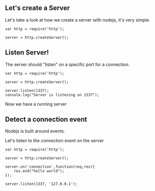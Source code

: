 ## Let's create a Server

Let's take a look at how we create a server with nodejs, it's very simple.

```
var http = require('http');

server = http.createServer();

```

## Listen Server!

The server should "listen" on a specific port for a connection.

```
var http = require('http');

server = http.createServer();

server.listen(1337);
console.log("Server is listening on 1337");

```
Now we have a running server


## Detect a connection event

Nodejs is built around events. 

Let's listen to the connection event on the server

```
var http = require('http');

server = http.createServer();

server.on('connection',function(req,res){
    res.end("hello world");
});

server.listen(1337, '127.0.0.1');

```


